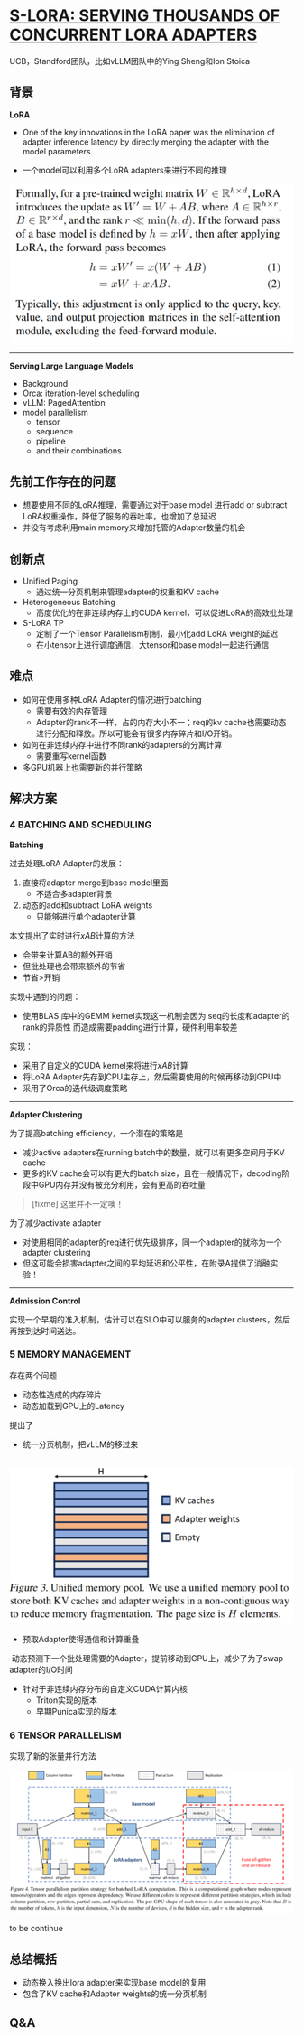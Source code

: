 # [S-LORA: SERVING THOUSANDS OF CONCURRENT LORA ADAPTERS](https://arxiv.org/abs/2311.03285)

UCB，Standford团队，比如vLLM团队中的Ying Sheng和Ion Stoica

## 背景

**LoRA**

* One of the key innovations in the LoRA paper was the elimination of adapter inference latency by directly merging the adapter with the model parameters

* 一个model可以利用多个LoRA adapters来进行不同的推理

![1](S-LoRA.assets/1.png)

---

**Serving Large Language Models**

* Background
* Orca: iteration-level scheduling
* vLLM: PagedAttention
* model parallelism
  * tensor
  * sequence
  * pipeline
  * and their combinations

## 先前工作存在的问题

* 想要使用不同的LoRA推理，需要通过对于base model 进行add or subtract LoRA权重操作，降低了服务的吞吐率，也增加了总延迟
* 并没有考虑利用main memory来增加托管的Adapter数量的机会

## 创新点

* Unified Paging
  * 通过统一分页机制来管理adapter的权重和KV cache
* Heterogeneous Batching
  * 高度优化的在非连续内存上的CUDA kernel，可以促进LoRA的高效批处理
* S-LoRA TP
  * 定制了一个Tensor Parallelism机制，最小化add LoRA weight的延迟
  * 在小tensor上进行调度通信，大tensor和base model一起进行通信

## 难点

* 如何在使用多种LoRA Adapter的情况进行batching
  * 需要有效的内存管理
  * Adapter的rank不一样，占的内存大小不一；req的kv cache也需要动态进行分配和释放。所以可能会有很多内存碎片和I/O开销。
* 如何在非连续内存中进行不同rank的adapters的分离计算
  * 需要重写kernel函数
* 多GPU机器上也需要新的并行策略

## 解决方案

### 4 BATCHING AND SCHEDULING

**Batching**

过去处理LoRA Adapter的发展： 

1. 直接将adapter merge到base model里面
   * 不适合多adapter背景
2. 动态的add和subtract LoRA weights
   * 只能够进行单个adapter计算

本文提出了实时进行$xAB$计算的方法

* 会带来计算AB的额外开销
* 但批处理也会带来额外的节省
* 节省>开销

实现中遇到的问题：

* 使用BLAS 库中的GEMM kernel实现这一机制会因为 seq的长度和adapter的rank的异质性 而造成需要padding进行计算，硬件利用率较差

实现：

* 采用了自定义的CUDA kernel来将进行$xAB$计算
* 将LoRA Adapter先存到CPU主存上，然后需要使用的时候再移动到GPU中
* 采用了Orca的迭代级调度策略

---

**Adapter Clustering**

为了提高batching efficiency，一个潜在的策略是

* 减少active adapters在running batch中的数量，就可以有更多空间用于KV cache
* 更多的KV cache会可以有更大的batch size，且在一般情况下，decoding阶段中GPU内存并没有被充分利用，会有更高的吞吐量

>  [fixme] 这里并不一定噢！

为了减少activate adapter

* 对使用相同的adapter的req进行优先级排序，同一个adapter的就称为一个adapter clustering
* 但这可能会损害adapter之间的平均延迟和公平性，在附录A提供了消融实验！

---

 **Admission Control**

实现一个早期的准入机制，估计可以在SLO中可以服务的adapter clusters，然后再按到达时间送达。

### 5 MEMORY MANAGEMENT

存在两个问题

* 动态性造成的内存碎片
* 动态加载到GPU上的Latency

提出了

* 统一分页机制，把vLLM的移过来

​		![2](S-LoRA.assets/2.png)

* 预取Adapter使得通信和计算重叠

​		动态预测下一个批处理需要的Adapter，提前移动到GPU上，减少了为了swap adapter的I/O时间

* 针对于非连续内存分布的自定义CUDA计算内核
  * Triton实现的版本
  * 早期Punica实现的版本

### 6 TENSOR PARALLELISM

实现了新的张量并行方法

![3](S-LoRA.assets/3.png)

to be continue

## 总结概括

* 动态换入换出lora adapter来实现base model的复用
* 包含了KV cache和Adapter weights的统一分页机制



## Q&A

